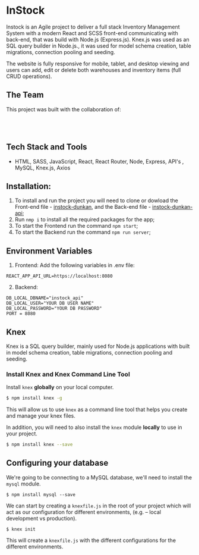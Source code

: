 # InStock
Instock is an Agile project to deliver a full stack Inventory Management System with a modern React and SCSS front-end communicating with back-end, that was build with Node.js (Express.js). Knex.js was used as an SQL query builder in Node.js., it was used for model schema creation, table migrations, connection pooling and seeding.

The website is fully responsive for mobile, tablet, and desktop viewing and users can add, edit or delete both warehouses and inventory items (full CRUD operations). 

## The Team

This project was built with the collaboration of: <br>
 <br>
<br>
 <br>


## Tech Stack and Tools
* HTML, SASS, JavaScript, React, React Router, Node, Express, API's , MySQL, Knex.js, Axios

## Installation:
1. To install and run the project you will need to clone or dowload the Front-end file - [instock-dunkan](), and the Back-end file - [instock-dunkan-api]();
2. Run ```nmp i``` to install all the required packages for the app;
3. To start the Frontend run the command ```npm start```;
4. To start the Backend run the command ```npm run server```;

## Environment Variables
1. Frontend:
Add the following variables in .env file:

```REACT_APP_API_URL=https://localhost:8080```
  
2. Backend:

```DB_LOCAL_DBNAME="instock_api"```<br>
```DB_LOCAL_USER="YOUR DB USER NAME"```<br>
```DB_LOCAL_PASSWORD="YOUR DB PASSWORD"```<br>
```PORT = 8080```

## Knex

Knex is a SQL query builder, mainly used for Node.js applications with built in model schema creation, table migrations, connection pooling and seeding.

### Install Knex and Knex Command Line Tool

Install `knex` __globally__ on your local computer.

```bash
$ npm install knex -g
```

This will allow us to use `knex` as a command line tool that helps you create and manage your knex files.

In addition, you will need to also install the `knex` module __locally__ to use in your project.

```bash
$ npm install knex --save
```

## Configuring your database

We're going to be connecting to a MySQL database, we'll need to install the `mysql` module.

```
$ npm install mysql --save
```

We can start by creating a `knexfile.js` in the root of your project which will act as our configuration for different environments, (e.g. – local development vs production).

```
$ knex init
```

This will create a `knexfile.js` with the different configurations for the different environments.


